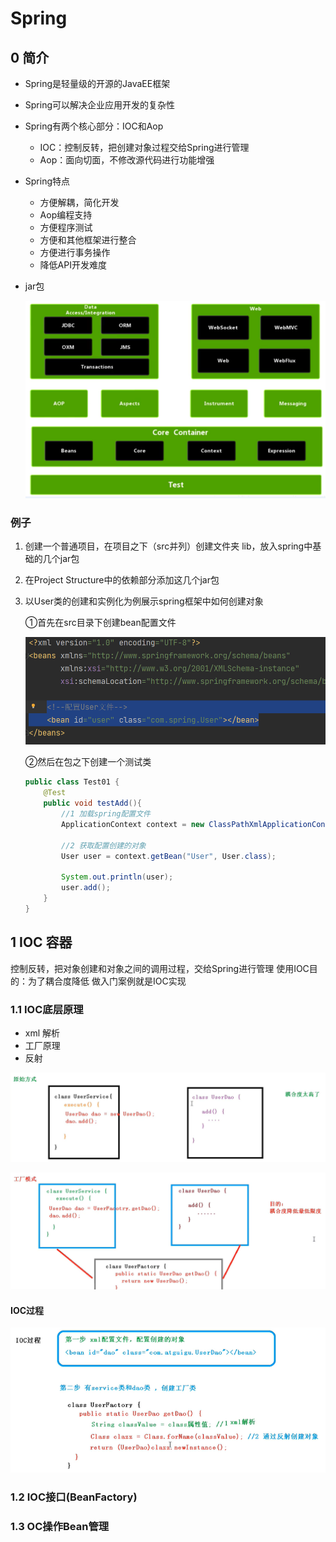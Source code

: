 # Spring

## 0 简介

- Spring是轻量级的开源的JavaEE框架
- Spring可以解决企业应用开发的复杂性
- Spring有两个核心部分：IOC和Aop
  - IOC：控制反转，把创建对象过程交给Spring进行管理
  - Aop：面向切面，不修改源代码进行功能增强

- Spring特点
  - 方便解耦，简化开发
  - Aop编程支持
  - 方便程序测试
  - 方便和其他框架进行整合
  - 方便进行事务操作
  - 降低API开发难度

- jar包

  ![image-20221116111539793](imgs/Spring/image-20221116111539793.png)

### 例子

1. 创建一个普通项目，在项目之下（src并列）创建文件夹 lib，放入spring中基础的几个jar包

2. 在Project Structure中的依赖部分添加这几个jar包

3. 以User类的创建和实例化为例展示spring框架中如何创建对象

   ①首先在src目录下创建bean配置文件

   ![](imgs/Spring/image-20221116133433355.png)

   

   ②然后在包之下创建一个测试类

   ```java
   public class Test01 {
       @Test
       public void testAdd(){
           //1 加载spring配置文件
           ApplicationContext context = new ClassPathXmlApplicationContext("bean01.xml");
   
           //2 获取配置创建的对象
           User user = context.getBean("User", User.class);
   
           System.out.println(user);
           user.add();
       }
   }
   ```



## 1 IOC 容器

控制反转，把对象创建和对象之间的调用过程，交给Spring进行管理
使用IOC目的：为了耦合度降低
做入门案例就是IOC实现

### 1.1 IOC底层原理

- xml 解析
- 工厂原理
- 反射

![image-20221116140840228](imgs/Spring/image-20221116140840228.png)

![image-20221116141003155](imgs/Spring/image-20221116141003155.png)

#### IOC过程

![](imgs/Spring/image-20221116171820562.png)

### 1.2 IOC接口(BeanFactory)



### 1.3 OC操作Bean管理











































